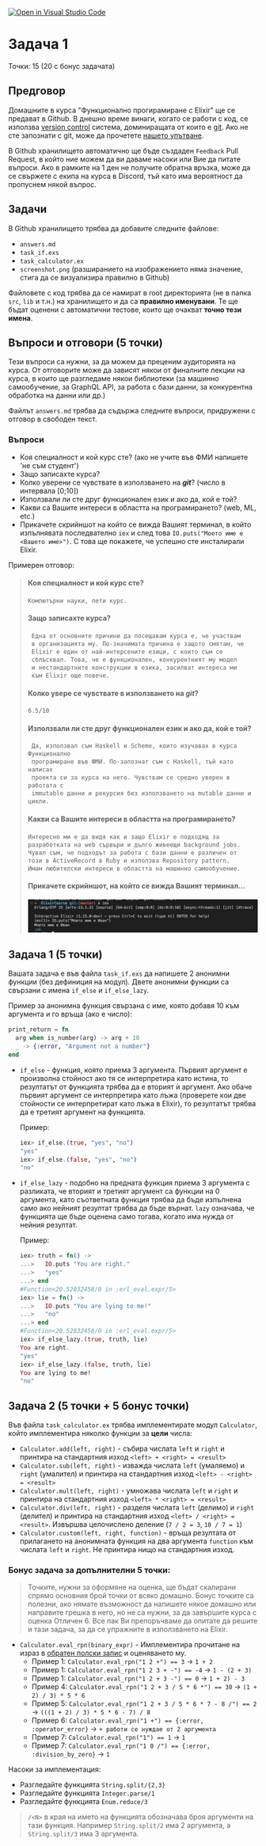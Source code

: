 [![Open in Visual Studio Code](https://classroom.github.com/assets/open-in-vscode-c66648af7eb3fe8bc4f294546bfd86ef473780cde1dea487d3c4ff354943c9ae.svg)](https://classroom.github.com/online_ide?assignment_repo_id=10267549&assignment_repo_type=AssignmentRepo)
# Задача 1

Точки: 15 (20 с бонус задачата)

## Предговор

Домашните в курса "Функционално прогирамиране с Elixir" ще се предават в Github.
В днешно време винаги, когато се работи с код, се използва [version control](https://en.wikipedia.org/wiki/Version_control) системa, доминиращата от които е [git](https://git-scm.com/). Ако не сте запознати с git, може да прочетете [нашето упътване](https://blog.elixir-lang.bg/materials/posts/how_to_git).

В Github хранилището автоматично ще бъде създаден `Feedback` Pull Request, в който ние можем да ви даваме насоки или Вие да питате въпроси. Ако в рамките на 1 ден не получите обратна връзка, може да се свържете с екипа на курса в Discord, тъй като има вероятност да пропуснем някой въпрос.

## Задачи

В Github хранилището трябва да добавите следните файлове:

- `answers.md`
- `task_if.exs`
- `task_calculator.ex`
- `screenshot.png` (разширанието на изображението няма значение, стига да се визуализира правилно в Github)

Файловете с код трябва да се намират в root директорията (не в папка `src`, `lib` и т.н.) на хранилището и да са **правилно именувани**.
Те ще бъдат оценени с автоматични тестове, които ще очакват **точно тези имена**.

## Въпроси и отговори (5 точки)

Тези въпроси са нужни, за да можем да преценим аудиторията на курса. От отговорите
може да зависят някои от финалните лекции на курса, в които ще разгледаме някои
библиотеки (за машинно самообучение, за GraphQL API, за работа с бази данни, за
конкурентна обработка на данни или др.)

Файлът `answers.md` трябва да съдържа следните въпроси, придружени с отговор в свободен текст.

### Въпроси

- Коя специалност и кой курс сте? (ако не учите във ФМИ напишете 'не съм студент')
- Защо записахте курса?
- Колко уверени се чувствате в използването на **_git_**? (число в интервала [0;10])
- Използвали ли сте друг функционален език и ако да, кой е той?
- Какви са Вашите интереси в областта на програмирането? (web, ML, etc.)
- Прикачете скрийншот на който се вижда Вашият терминал, в който изпълнявата
  последвателно `iex` и след това `IO.puts("Моето име е <Вашето име>")`. С това
  ще покажете, че успешно сте инсталирали Elixir.

Примерен отговор:

> #### Коя специалност и кой курс сте?
>
>     Компютърни науки, пети курс.
>
> #### Защо записахте курса?
>
>      Една от основните причини да посещавам курса е, че участвам
>      в организацията му. По-значимата причина е защото смятам, че
>      Elixir е един от най-интерсените езици, с които съм се
>      сблъсквал. Това, че е функционален, конкурентният му модел
>      и нестандартните конструкции в езика, засилват интереса ми
>      към Elixir още повече.
>
> #### Колко увере се чувствате в използването на **_git_**?
>
>     6.5/10
>
> #### Използвали ли сте друг функционален език и ако да, кой е той?
>
>      Да, използвал съм Haskell и Scheme, които изучавах в курса Функционално
>      програмиране във ФМИ. По-запознат съм с Haskell, тъй като написах
>      проекта си за курса на него. Чувствам се средно уверен в работата с
>      immutable данни и рекурсия без използването на mutable данни и цикли.
>
> #### Какви са Вашите интереси в областта на програмирането?
>
>     Интересно ми е да видя как и защо Elixir е подходящ за
>     разработката на web сървъри и дълго живеещи background jobs.
>     Чувал съм, че подходът за работа с бази данни е различен от
>     този в ActiveRecord в Ruby и използва Repository pattern.
>     Имам любителски интереси в областта на машинно самообучение.
>
> #### Прикачете скрийншот, на който се вижда Вашият терминал...
>
> ![iex with printing of my name](screenshot.png)

## Задача 1 (5 точки)

Вашата задача е във файлa `task_if.exs` да напишете 2 анонимни функции (без дефиниция на модул).
Двете анонимни функции са свързани с имена `if_else` и `if_else_lazy`.

Пример за анонимна функция свързана с име, която добавя 10 към аргумента и го връща (ако е число):

```elixir
print_return = fn 
  arg when is_number(arg) -> arg + 10
  _ -> {:error, "Argument not a number"}
end
```

- `if_else` - функция, която приема 3 аргумента. Първият аргумент е произволна стойност ако
  тя се интерпретира като истина, то резултатът от функцията трябва да е вторият
  ѝ аргумент. Aко обаче първият аргумент се интерпретира като лъжа (проверете кои
  две стойности се интерпретират като лъжа в Elixir), то резултатът трябва да е третият
  аргумент на функцията.
  
  Пример:

  ```elixir
  iex> if_else.(true, "yes", "no")
  "yes"
  iex> if_else.(false, "yes", "no")
  "no"
  ```

- `if_else_lazy` - подобно на предната функция приема 3 аргумента с разликата,
  че вторият и третият аргумент са функции на 0 аргумента, като съответната
  функция трябва да бъде изпълнена само ако нейният резултат трябва да бъде
  върнат. `lazy` означава, че функцията ще бъде оценена само тогава, когато
  има нужда от нейния резултат.
  
  Пример:

  ```elixir
  iex> truth = fn() ->
  ...>   IO.puts "You are right."
  ...>   "yes"
  ...> end
  #Function<20.52032458/0 in :erl_eval.expr/5>
  iex> lie = fn() ->
  ...>   IO.puts "You are lying to me!"
  ...>   "no"
  ...> end
  #Function<20.52032458/0 in :erl_eval.expr/5>
  iex> if_else_lazy.(true, truth, lie)
  You are right.
  "yes"
  iex> if_else_lazy.(false, truth, lie)
  You are lying to me!
  "no"
  ```

## Задача 2 (5 точки + 5 бонус точки)

Във файла `task_calculator.ex` трябва имплементирате модул `Calculator`, който имплементира
няколко функции за **цели** числа:

- `Calculator.add(left, right)` - събира числата `left` и `right` и принтира на стандартния изход `<left> + <right> = <result>`
- `Calculator.sub(left, right)` - изважда числата `left` (умаляемо) и `right` (умалител) и принтира на стандартния изход `<left> - <right> = <result>`
- `Calculator.mult(left, right)` - умножава числата `left` и `right` и принтира на стандартния изход `<left> * <right> = <result>`
- `Calculator.div(left, right)` - разделя числата `left` (делимо) и `right` (делител) и принтира на стандартния изход `<left> / <right> = <result>`. Извършва целочислено деление (`7 / 2 = 3`, `10 / 7 = 1`)
- `Calculator.custom(left, right, function)` - връща резултата от прилагането на анонимната функция на два аргумента `function` към числата `left` и `right`. Не принтира нищо на стандартния изход.

### Бонус задача за допълнителни 5 точки:

> Точките, нужни за оформяне на оценка, ще бъдат скалирани спрямо основния брой точки
> от всяко домашно. Бонус точките са полезни, ако нямате възможност да напишете някое домашно или
> направите грешка в него, но не са нужни, за да завършите курса с оценка Отличен 6. Все пак Ви
> препоръчваме да опитате да решите и тази задача, за да се упражните в използването на Elixir.

- `Calculator.eval_rpn(binary_expr)` - Имплементира прочитане на израз в [обратен полски запис](https://en.wikipedia.org/wiki/Reverse_Polish_notation) и оценяването му.
  - Пример 1: `Calculator.eval_rpn("1 2 +") == 3` -> `1 + 2`
  - Пример 1: `Calculator.eval_rpn("1 2 3 + -") == -4` -> `1 - (2 + 3)`
  - Пример 1: `Calculator.eval_rpn("1 2 + 3 -") == 0` -> `1 + 2) - 3`
  - Пример 4: `Calculator.eval_rpn("1 2 + 3 / 5 * 6 *") == 30` -> `(1 + 2) / 3) * 5 * 6`
  - Пример 5: `Calculator.eval_rpn("1 2 + 3 / 5 * 6 * 7 - 8 /") == 2` -> `(((1 + 2) / 3) * 5 * 6 - 7) / 8`
  - Пример 6: `Calculator.eval_rpn("1 +") == {:error, :operator_error}` -> `+ работи се нуждае от 2 аргумента`
  - Пример 7: `Calculator.eval_rpn("1") == 1` -> `1`
  - Пример 7: `Calculator.eval_rpn("1 0 /") == {:error, :division_by_zero}` -> `1`

Насоки за имплементация:

- Разгледайте функцията `String.split/{2,3}`
- Разгледайте функцията `Integer.parse/1`
- Разгледайте функцията `Enum.reduce/3`

> `/<N>` в края на името на функцията обозначава броя аргументи на тази функция. Например `String.split/2` има 2 аргумента, а `String.split/3` има 3 аргумента.
